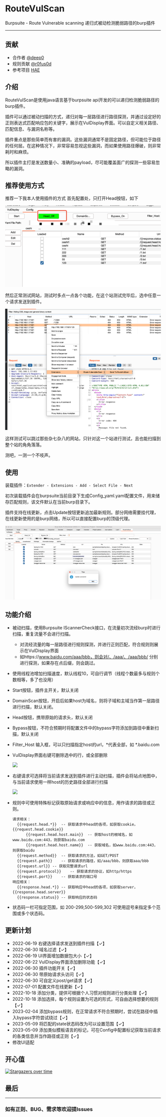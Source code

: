 # RouteVulScan
Burpsuite - Route Vulnerable scanning  递归式被动检测脆弱路径的burp插件

***

## 贡献

* 合作者 [@deep0](https://github.com/deep0)
* 规则贡献 [@r0fus0d](https://github.com/No-Github)
* 参考项目 [HAE](https://github.com/gh0stkey/HaE)

## 介绍

RouteVulScan是使用java语言基于burpsuite api开发的可以递归检测脆弱路径的burp插件。

插件可以通过被动扫描的方式，递归对每一层路径进行路径探测，并通过设定好的正则表达式匹配响应包的关键字，展示在VulDisplay界面。可以自定义相关路径、匹配信息、与漏洞名称等。

插件重点是那些简单而有害的漏洞。这些漏洞通常不是固定路径，但可能位于路径的任何层。在这种情况下，非常容易忽视这些漏洞，而如果使用路径爆破，则非常耗时和麻烦。

所以插件主打是发送数量小、准确的payload，尽可能覆盖面广的探测一些容易忽略的漏洞。

## 推荐使用方式
推荐一下我本人使用插件的方式
首先配置处，只打开Head按钮，如下

<img src="./img/Recommend1.jpg">

然后正常测试网站，测试时多点一点各个功能，在这个站测试完毕后，选中任意一个请求发送到插件。

<img src="./img/Recommend2.jpg">

这样测试可以跳过那些杂七杂八的网站，只针对这一个站进行测试，且也能扫描到整个站的角角落落。

测吧，一测一个不吱声。


## 使用

装载插件：``` Extender - Extensions - Add - Select File - Next ```

初次装载插件会在burpsuite当前目录下生成Config_yaml.yaml配置文件，用来储存匹配规则，该文件默认在当前burp目录下。

插件支持在线更新，点击Update按钮更新追加最新规则。部分网络需要挂代理，在线更新使用的是burp网络，所以可以直接配置burp的顶级代理。

<img src="./img/update.jpg">

## 功能介绍

* 被动扫描，使用Burpsuite IScannerCheck接口，在流量初次流经burp时进行扫描，重复流量不会进行扫描。

  * 对流经流量的每一层路径进行规则探测，并进行正则匹配，符合规则则展示在VulDisplay界面
  * 如https://www.baidu.com/aaa/bbb，则会对/、/aaa/、/aaa/bbb/ 分别进行探测，如果存在点后缀，则会跳过。

* 使用线程池增加扫描速度，默认线程10，可自行调节（线程个数最多与规则个数相等，多了也没用）

* Start按钮，插件主开关，默认关闭

* DomainScan按钮，开启后如果host为域名，则将子域和主域当作第一层路径进行扫描，默认关闭。

* Head按钮，携带原始的请求头，默认关闭

* Bypass按钮，不符合预期时将配置文件中的bypass字符添加到路径中重新扫描，默认关闭

* Filter_Host 输入框，可以只扫描指定host的url，*代表全部，如 *.baidu.com

* VulDisplay界面右键可删除选中的行，或全部删除

  <img src="./img/remove.jpg">

* 右键请求可选择将当前请求发送到插件进行主动扫描，插件会将站点地图中，与当前请求使用一样host的历史路径全部进行扫描

  <img src="./img/Active_scan.jpg">

* 规则中可使用特殊标记获取原始请求或响应中的信息，用作请求的路径或正则。

  ```
  请求相关：
    {{request.head.*}}	-- 获取请求中head的各项，如获取cookie，{{request.head.cookie}}
    	{{request.head.host.main}}	-- 获取host的根域名，如www.baidu.com:443，则获取baidu.com
    	{{request.head.host.name}}	-- 获取域名，如www.baidu.com:443，则获取baidu
    {{request.method}}	-- 获取请求的方法，如GET/POST
    {{request.path}}	-- 获取请求的路径，如/aaa/bbb，则获取aaa/bbb
    {{request.url}}	-- 获取完整请求url
    {{request.protocol}}	-- 获取请求的协议，如http/https
    {{request.port}}	-- 获取请求的端口号
  响应相关：
    {{response.head.*}}	-- 获取响应中head的各项，如获取server，{{response.head.server}}
    {{response.status}}	-- 获取响应的状态码
  ```

* 状态码一栏可指定范围，如 200-299,500-599,302 可使用逗号来指定多个范围或多个状态码。



## 更新计划

* 2022-06-19 右键选择请求发送到插件扫描【✓】
* 2022-06-30 域名过滤【✓】
* 2022-06-19 UI界面增加数据包大小【✓】 
* 2022-06-22 VulDisplay界面添加删除功能【✓】
* 2022-06-30 插件功能开关【✓】
* 2022-06-30 带原始请求头访问【✓】
* 2022-06-30 可自定义post/get请求【✓】
* 2022-07-01 配置文件在线更新【✓】
* 2022-10-18 添加分类，提供可根据个人习惯对规则进行分类处理【✓】
* 2022-10-18 添加选择，每个规则设置为可选的形式，可自由选择想要的规则【✓】
* 2023-02-04 添加bypass规则，在正常请求不符合预期时，尝试在路径中插入bypass字符尝试绕过【✓】
* 2023-05-09 将匹配的state状态码改为可以设置范围【✓】
* 2023-05-09 添加类似模板语言的标记，可在Config中配置标记获取当前请求的各类信息并当作路径或正则【✓】
* 修改UI适配

## 开心值

[![Stargazers over time](https://starchart.cc/F6JO/RouteVulScan.svg)](https://starchart.cc/F6JO/RouteVulScan)

## 最后

***

### 如有正则、BUG、需求等欢迎提Issues

​	

